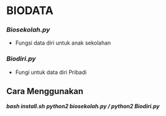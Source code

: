 # BIODATA
### *Biosekolah.py*
- Fungsi data diri untuk anak sekolahan
### *Biodiri.py*
- Fungi untuk data diri Pribadi

## Cara Menggunakan
***bash install.sh***
***python2 biosekolah.py / python2 Biodiri.py***
